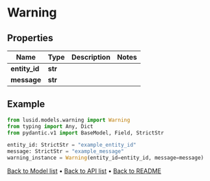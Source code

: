 # Warning

## Properties
Name | Type | Description | Notes
------------ | ------------- | ------------- | -------------
**entity_id** | **str** |  | 
**message** | **str** |  | 
## Example

```python
from lusid.models.warning import Warning
from typing import Any, Dict
from pydantic.v1 import BaseModel, Field, StrictStr

entity_id: StrictStr = "example_entity_id"
message: StrictStr = "example_message"
warning_instance = Warning(entity_id=entity_id, message=message)

```

[Back to Model list](../README.md#documentation-for-models) &#8226; [Back to API list](../README.md#documentation-for-api-endpoints) &#8226; [Back to README](../README.md)

